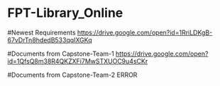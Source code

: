 # FPT-Library_Online

#Newest Requirements https://drive.google.com/open?id=1RriLDKgB-67vDrTn8hdedB533qqIXGKq

#Documents from Capstone-Team-1 https://drive.google.com/open?id=1QfsQ8m38R4QKZXFi7MwSTXUOC9u4sCKr

#Documents from Capstone-Team-2 ERROR
